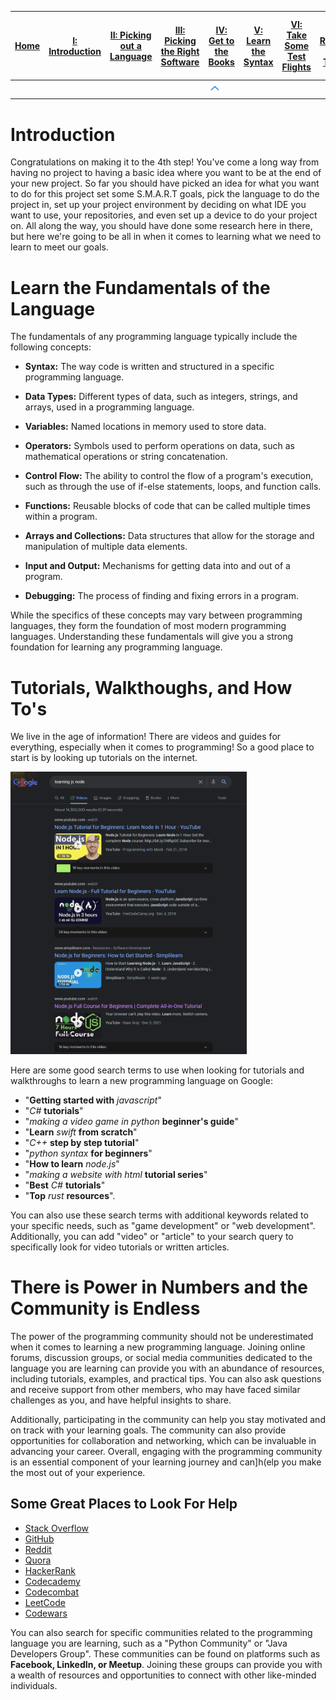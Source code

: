 |[Home](/README.md)| [I: Introduction](/Introduction.md)| [II: Picking out a Language](/Picking%20out%20a%20Language.md)| [III: Picking the Right Software](/Picking%20the%20Right%20Software.md)| [IV: Get to the Books](/Get%20to%20the%20Books.md)| [V: Learn the Syntax](/Learn%20the%20Syntax.md)| [VI: Take Some Test Flights](/Take%20Some%20Test%20Flights.md)| [VII: Get Ready for Take Off](/Get%20Ready%20for%20Take%20Off.md)| [VIII: Mission is a Go](/Mission%20is%20a%20Go.md)|
|---|---|---|---|---|---|---|---|---|
|  |   |   |   | <img src="Assests\Images\menu arrow.png" width="50%" height="auto"/>   |   |   ||

# Introduction
Congratulations on making it to the 4th step! You've come a long way from having no project to having a basic idea where you want to be at the end of your new project. So far you should have picked an idea for what you want to do for this project set some S.M.A.R.T  goals, pick the language to do the project in, set up your project environment by deciding on what IDE you want to use, your repositories, and even set up a device to do your project on. All along the way, you should have done some research here in there, but here we're going to be all in when it comes to learning what we need to learn to meet our goals.

# Learn the Fundamentals of the Language
The fundamentals of any programming language typically include the following concepts:

* **Syntax:** The way code is written and structured in a specific programming language.

* **Data Types:** Different types of data, such as integers, strings, and arrays, used in a programming language.

* **Variables:** Named locations in memory used to store data.

* **Operators:** Symbols used to perform operations on data, such as mathematical operations or string concatenation.

* **Control Flow:** The ability to control the flow of a program's execution, such as through the use of if-else statements, loops, and function calls.

* **Functions:** Reusable blocks of code that can be called multiple times within a program.

* **Arrays and Collections:** Data structures that allow for the storage and manipulation of multiple data elements.

* **Input and Output:** Mechanisms for getting data into and out of a program.

* **Debugging:** The process of finding and fixing errors in a program.

While the specifics of these concepts may vary between programming languages, they form the foundation of most modern programming languages. Understanding these fundamentals will give you a strong foundation for learning any programming language.

# Tutorials, Walkthoughs, and How To's
We live in the age of information! There are videos and guides for everything, especially when it comes to programming! So a good place to start is by looking up tutorials on the internet.

<img src="Assests\Images\tutorials.png" width="75%" height="auto"/>

Here are some good search terms to use when looking for tutorials and walkthroughs to learn a new programming language on Google:

* "**Getting started with** *javascript*"
* "*C#* **tutorials**"
* "*making a video game in python* **beginner's guide**"
* "**Learn** *swift* **from scratch**"
* "*C++* **step by step tutorial**"
* "*python syntax* **for beginners**"
* "**How to learn** *node.js*"
* "*making a website with html* **tutorial series**"
* "**Best** *C#* **tutorials**"
* "**Top** *rust* **resources**".

You can also use these search terms with additional keywords related to your specific needs, such as "game development" or "web development". Additionally, you can add "video" or "article" to your search query to specifically look for video tutorials or written articles.

# There is Power in Numbers and the Community is Endless
The power of the programming community should not be underestimated when it comes to learning a new programming language. Joining online forums, discussion groups, or social media communities dedicated to the language you are learning can provide you with an abundance of resources, including tutorials, examples, and practical tips. You can also ask questions and receive support from other members, who may have faced similar challenges as you, and have helpful insights to share. 

Additionally, participating in the community can help you stay motivated and on track with your learning goals. The community can also provide opportunities for collaboration and networking, which can be invaluable in advancing your career. Overall, engaging with the programming community is an essential component of your learning journey and can]h(elp you make the most out of your experience.

## Some Great Places to Look For Help
* [Stack Overflow](https://stackoverflow.com/)
* [GitHub](https://github.com/)
* [Reddit](https://www.reddit.com/r/learnprogramming/)
* [Quora](https://www.quora.com/)
* [HackerRank](https://www.hackerrank.com/)
* [Codecademy](https://www.codecademy.com/)
* [Codecombat](https://codecombat.com/)
* [LeetCode](https://leetcode.com/)
* [Codewars](https://www.codewars.com/)

You can also search for specific communities related to the programming language you are learning, such as a "Python Community" or "Java Developers Group". These communities can be found on platforms such as **Facebook, LinkedIn, or Meetup**. Joining these groups can provide you with a wealth of resources and opportunities to connect with other like-minded individuals.

